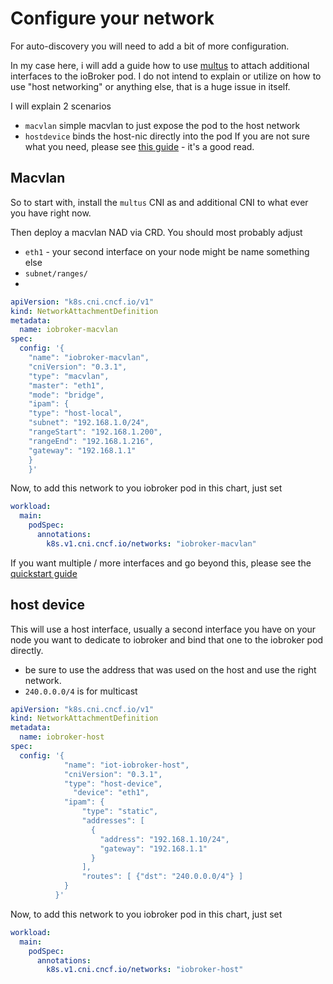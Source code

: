 # Configure your network

For auto-discovery you will need to add a bit of more configuration.

In my case here, i will add a guide how to use [multus](https://github.com/k8snetworkplumbingwg/multus-cni) to attach additional interfaces to the ioBroker pod.
I do not intend to explain or utilize on how to use "host networking" or anything else, that is a huge issue in itself.

I will explain 2 scenarios

- `macvlan` simple macvlan to just expose the pod to the host network
- `hostdevice` binds the host-nic directly into the pod
  If you are not sure what you need, please see [this guide](https://devopstales.github.io/kubernetes/multus/) - it's a good read.

## Macvlan

So to start with, install the `multus` CNI as and additional CNI to what ever you have right now.

Then deploy a macvlan NAD via CRD. You should most probably adjust

- `eth1` - your second interface on your node might be name something else
- `subnet/ranges/`
-

```yaml
apiVersion: "k8s.cni.cncf.io/v1"
kind: NetworkAttachmentDefinition
metadata:
  name: iobroker-macvlan
spec:
  config: '{
    "name": "iobroker-macvlan",
    "cniVersion": "0.3.1",
    "type": "macvlan",
    "master": "eth1",
    "mode": "bridge",
    "ipam": {
    "type": "host-local",
    "subnet": "192.168.1.0/24",
    "rangeStart": "192.168.1.200",
    "rangeEnd": "192.168.1.216",
    "gateway": "192.168.1.1"
    }
    }'
```

Now, to add this network to you iobroker pod in this chart, just set

```yaml
workload:
  main:
    podSpec:
      annotations:
        k8s.v1.cni.cncf.io/networks: "iobroker-macvlan"
```

If you want multiple / more interfaces and go beyond this, please see the [quickstart guide](https://github.com/k8snetworkplumbingwg/multus-cni/blob/master/docs/quickstart.md)

## host device

This will use a host interface, usually a second interface you have on your node you want to dedicate to iobroker and
bind that one to the iobroker pod directly.

- be sure to use the address that was used on the host and use the right network.
- `240.0.0.0/4` is for multicast

```yaml
apiVersion: "k8s.cni.cncf.io/v1"
kind: NetworkAttachmentDefinition
metadata:
  name: iobroker-host
spec:
  config: '{
            "name": "iot-iobroker-host",
            "cniVersion": "0.3.1",
            "type": "host-device",
	          "device": "eth1",
            "ipam": {
              	"type": "static",
                "addresses": [
                  {
                    "address": "192.168.1.10/24",
                    "gateway": "192.168.1.1"
                  }
                ],
                "routes": [ {"dst": "240.0.0.0/4"} ]
            }
          }'
```

Now, to add this network to you iobroker pod in this chart, just set

```yaml
workload:
  main:
    podSpec:
      annotations:
        k8s.v1.cni.cncf.io/networks: "iobroker-host"
```
